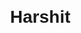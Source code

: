 # Harshit
<!DOCTYPE html>
<html lang="en">
<head>
    <meta charset="UTF-8">
    <meta name="viewport" content="width=device-width, initial-scale=1.0">
    <title>Harshit - Software Developer</title>
    <style>
        body {
            font-family: Arial, sans-serif;
            margin: 20px;
            text-align: center;
        }

        header {
            background-color: #4CAF50;
            padding: 10px;
            color: white;
            font-size: 24px;
        }

        section {
            margin-top: 20px;
            text-align: left;
        }

        footer {
            margin-top: 20px;
            background-color: #4CAF50;
            padding: 10px;
            color: white;
        }
    </style>
</head>
<body>

    <header>
        <h1>Harshit</h1>
        <p>Associate Software Developer</p>
    </header>

    <section>
        <h2>About Me</h2>
        <p>
            Hi, I'm Harshit, an Associate Software Developer passionate about creating efficient and innovative solutions.
        </p>
    </section>

    <section>
        <h2>Professional Experience</h2>
        <p>
            I currently work as an Associate Software Developer, contributing to the development of software applications and solutions.
        </p>
    </section>

    <section>
        <h2>Hobbies and Interests</h2>
        <p>
            In my free time, I enjoy exploring new technologies, coding side projects, and staying up-to-date with the latest trends in software development.
        </p>
    </section>

    <footer>
        <p>Contact: your@email.com | Connect with me on LinkedIn: linkedin.com/in/yourprofile</p>
    </footer>

</body>
</html>
